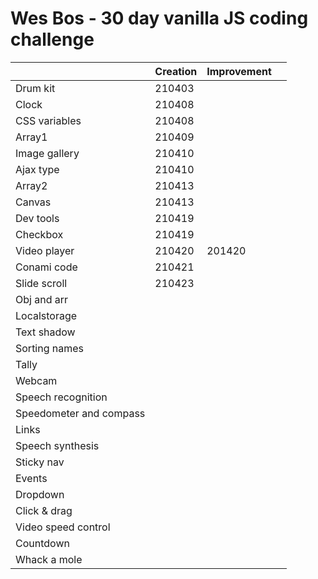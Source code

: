 # Wes Bos - 30 day vanilla JS coding challenge

|                         | Creation | Improvement |      |
| ----------------------- | -------- | ----------- | ---- |
| Drum kit                | 210403   |             |      |
| Clock                   | 210408   |             |      |
| CSS variables           | 210408   |             |      |
| Array1                  | 210409   |             |      |
| Image gallery           | 210410   |             |      |
| Ajax type               | 210410   |             |      |
| Array2                  | 210413   |             |      |
| Canvas                  | 210413   |             |      |
| Dev tools               | 210419   |             |      |
| Checkbox                | 210419   |             |      |
| Video player            | 210420   | 201420      |      |
| Conami code             | 210421   |             |      |
| Slide scroll            | 210423   |             |      |
| Obj and arr             |          |             |      |
| Localstorage            |          |             |      |
| Text shadow             |          |             |      |
| Sorting names           |          |             |      |
| Tally                   |          |             |      |
| Webcam                  |          |             |      |
| Speech recognition      |          |             |      |
| Speedometer and compass |          |             |      |
| Links                   |          |             |      |
| Speech synthesis        |          |             |      |
| Sticky nav              |          |             |      |
| Events                  |          |             |      |
| Dropdown                |          |             |      |
| Click & drag            |          |             |      |
| Video speed control     |          |             |      |
| Countdown               |          |             |      |
| Whack a mole            |          |             |      |

